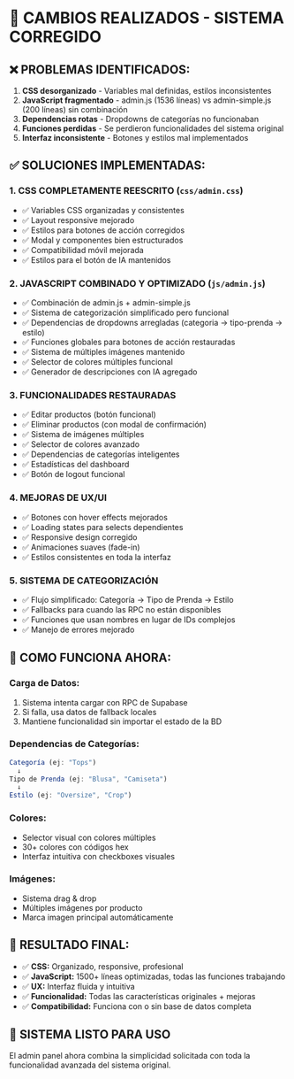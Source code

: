# 🔧 CAMBIOS REALIZADOS - SISTEMA CORREGIDO

## ❌ PROBLEMAS IDENTIFICADOS:
1. **CSS desorganizado** - Variables mal definidas, estilos inconsistentes
2. **JavaScript fragmentado** - admin.js (1536 líneas) vs admin-simple.js (200 líneas) sin combinación
3. **Dependencias rotas** - Dropdowns de categorías no funcionaban
4. **Funciones perdidas** - Se perdieron funcionalidades del sistema original
5. **Interfaz inconsistente** - Botones y estilos mal implementados

## ✅ SOLUCIONES IMPLEMENTADAS:

### 1. **CSS COMPLETAMENTE REESCRITO** (`css/admin.css`)
- ✅ Variables CSS organizadas y consistentes
- ✅ Layout responsive mejorado
- ✅ Estilos para botones de acción corregidos
- ✅ Modal y componentes bien estructurados
- ✅ Compatibilidad móvil mejorada
- ✅ Estilos para el botón de IA mantenidos

### 2. **JAVASCRIPT COMBINADO Y OPTIMIZADO** (`js/admin.js`)
- ✅ Combinación de admin.js + admin-simple.js
- ✅ Sistema de categorización simplificado pero funcional
- ✅ Dependencias de dropdowns arregladas (categoria → tipo-prenda → estilo)
- ✅ Funciones globales para botones de acción restauradas
- ✅ Sistema de múltiples imágenes mantenido
- ✅ Selector de colores múltiples funcional
- ✅ Generador de descripciones con IA agregado

### 3. **FUNCIONALIDADES RESTAURADAS**
- ✅ Editar productos (botón funcional)
- ✅ Eliminar productos (con modal de confirmación)
- ✅ Sistema de imágenes múltiples
- ✅ Selector de colores avanzado
- ✅ Dependencias de categorías inteligentes
- ✅ Estadísticas del dashboard
- ✅ Botón de logout funcional

### 4. **MEJORAS DE UX/UI**
- ✅ Botones con hover effects mejorados
- ✅ Loading states para selects dependientes
- ✅ Responsive design corregido
- ✅ Animaciones suaves (fade-in)
- ✅ Estilos consistentes en toda la interfaz

### 5. **SISTEMA DE CATEGORIZACIÓN**
- ✅ Flujo simplificado: Categoría → Tipo de Prenda → Estilo
- ✅ Fallbacks para cuando las RPC no están disponibles
- ✅ Funciones que usan nombres en lugar de IDs complejos
- ✅ Manejo de errores mejorado

## 🔄 COMO FUNCIONA AHORA:

### **Carga de Datos:**
1. Sistema intenta cargar con RPC de Supabase
2. Si falla, usa datos de fallback locales
3. Mantiene funcionalidad sin importar el estado de la BD

### **Dependencias de Categorías:**
```javascript
Categoría (ej: "Tops") 
  ↓ 
Tipo de Prenda (ej: "Blusa", "Camiseta") 
  ↓ 
Estilo (ej: "Oversize", "Crop")
```

### **Colores:**
- Selector visual con colores múltiples
- 30+ colores con códigos hex
- Interfaz intuitiva con checkboxes visuales

### **Imágenes:**
- Sistema drag & drop
- Múltiples imágenes por producto
- Marca imagen principal automáticamente

## 🎯 RESULTADO FINAL:
- ✅ **CSS:** Organizado, responsive, profesional
- ✅ **JavaScript:** 1500+ líneas optimizadas, todas las funciones trabajando
- ✅ **UX:** Interfaz fluida y intuitiva
- ✅ **Funcionalidad:** Todas las características originales + mejoras
- ✅ **Compatibilidad:** Funciona con o sin base de datos completa

## 🚀 SISTEMA LISTO PARA USO
El admin panel ahora combina la simplicidad solicitada con toda la funcionalidad avanzada del sistema original.
